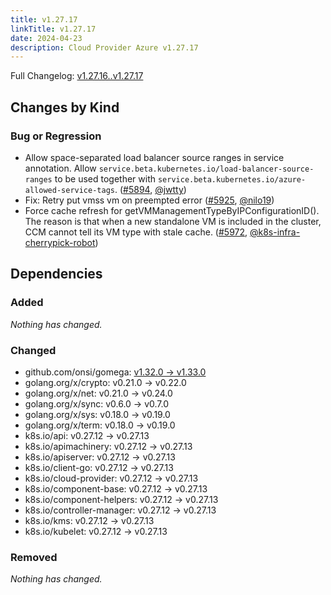 ```yaml
---
title: v1.27.17
linkTitle: v1.27.17
date: 2024-04-23
description: Cloud Provider Azure v1.27.17
---
```

Full Changelog: [v1.27.16..v1.27.17](https://github.com/kubernetes-sigs/cloud-provider-azure/compare/v1.27.16...v1.27.17)

## Changes by Kind

### Bug or Regression

- Allow space-separated load balancer source ranges in service annotation. Allow `service.beta.kubernetes.io/load-balancer-source-ranges` to be used together with `service.beta.kubernetes.io/azure-allowed-service-tags`. ([#5894](https://github.com/kubernetes-sigs/cloud-provider-azure/pull/5894), [@jwtty](https://github.com/jwtty))
- Fix: Retry put vmss vm on preempted error ([#5925](https://github.com/kubernetes-sigs/cloud-provider-azure/pull/5925), [@nilo19](https://github.com/nilo19))
- Force cache refresh for getVMManagementTypeByIPConfigurationID(). The reason is that when a new standalone VM is included in the cluster, CCM cannot tell its VM type with stale cache. ([#5972](https://github.com/kubernetes-sigs/cloud-provider-azure/pull/5972), [@k8s-infra-cherrypick-robot](https://github.com/k8s-infra-cherrypick-robot))

## Dependencies

### Added
_Nothing has changed._

### Changed
- github.com/onsi/gomega: [v1.32.0 → v1.33.0](https://github.com/onsi/gomega/compare/v1.32.0...v1.33.0)
- golang.org/x/crypto: v0.21.0 → v0.22.0
- golang.org/x/net: v0.21.0 → v0.24.0
- golang.org/x/sync: v0.6.0 → v0.7.0
- golang.org/x/sys: v0.18.0 → v0.19.0
- golang.org/x/term: v0.18.0 → v0.19.0
- k8s.io/api: v0.27.12 → v0.27.13
- k8s.io/apimachinery: v0.27.12 → v0.27.13
- k8s.io/apiserver: v0.27.12 → v0.27.13
- k8s.io/client-go: v0.27.12 → v0.27.13
- k8s.io/cloud-provider: v0.27.12 → v0.27.13
- k8s.io/component-base: v0.27.12 → v0.27.13
- k8s.io/component-helpers: v0.27.12 → v0.27.13
- k8s.io/controller-manager: v0.27.12 → v0.27.13
- k8s.io/kms: v0.27.12 → v0.27.13
- k8s.io/kubelet: v0.27.12 → v0.27.13

### Removed
_Nothing has changed._
